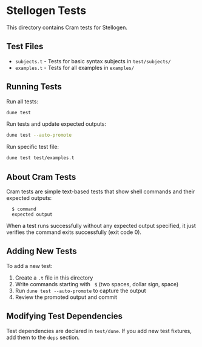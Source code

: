# Stellogen Tests

This directory contains Cram tests for Stellogen.

## Test Files

- `subjects.t` - Tests for basic syntax subjects in `test/subjects/`
- `examples.t` - Tests for all examples in `examples/`

## Running Tests

Run all tests:
```bash
dune test
```

Run tests and update expected outputs:
```bash
dune test --auto-promote
```

Run specific test file:
```bash
dune test test/examples.t
```

## About Cram Tests

Cram tests are simple text-based tests that show shell commands and their expected outputs:

```
  $ command
  expected output
```

When a test runs successfully without any expected output specified, it just verifies the command exits successfully (exit code 0).

## Adding New Tests

To add a new test:

1. Create a `.t` file in this directory
2. Write commands starting with `  $ ` (two spaces, dollar sign, space)
3. Run `dune test --auto-promote` to capture the output
4. Review the promoted output and commit

## Modifying Test Dependencies

Test dependencies are declared in `test/dune`. If you add new test fixtures, add them to the `deps` section.
